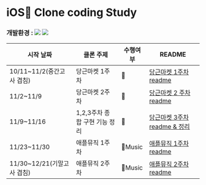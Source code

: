 # iOS Clone coding Study

### 개발환경 : <img src ="https://img.shields.io/badge/Swift-5.0-FA7343?logo=swift&logoColor=white"> <img src="https://img.shields.io/badge/Xcode-12.2-1575F9?logo=Xcode&logoColor=1575F9">

| 시작 날짜 | 클론 주제| 수행여부 | README |
|-------|----------|-------|-------|
| 10/11~11/2(중간고사 겹침) | 당근마켓 1주차 | 🥕 |[당근마켓 1주차 readme](./readme/README_week1.md)|
| 11/2~11/9 | 당근마켓 2주차 | 🥕 |[당근마켓 2 주차 readme](./readme/README_week2.md)|
| 11/9~11/16 | 1,2,3주차 종합 구현 기능 정리 | 🥕 |[당근마켓 3주차 readme & 정리](./readme/README_DIL.md)|
| 11/23~11/30 | 애플뮤직 1주차 | Music |[애플뮤직 1주차 readme](./readme/README_appleMusic_week1.md)|
| 11/30~12/21(기말고사 겹침) | 애플뮤직 2주차 | Music |[애플뮤직 2주차 readme](./readme/README_appleMusic_week2.md)|

